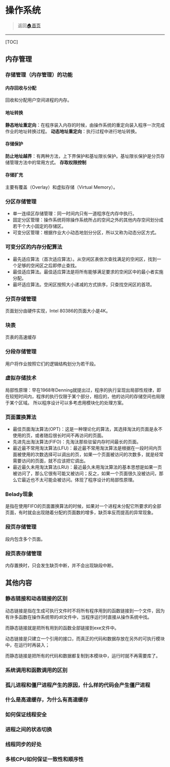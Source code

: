 # 操作系统
> 返回[:house:首页](../index.html)

------------------------
[TOC]

## 内存管理

### 存储管理（内存管理）的功能

#### 内存回收与分配
回收和分配用户空间进程的内存。
#### 地址转换
**静态地址重定向**：在程序装入内存的时候，由操作系统的重定向装入程序一次完成作业的地址转换过程。
**动态地址重定向**：执行过程中进行地址转换。

#### 存储保护
**防止地址越界**：有两种方法，上下界保护和基址限长保护。基址限长保护是分页存储管理方法中的常用方式。
**存取权限控制**

#### 存储扩充

主要有覆盖（Overlay）和虚拟存储（Virtual Memory）。

### 分区存储管理
- 单一连续区存储管理：同一时间内只有一道程序在内存中执行。
- 固定分区管理：操作系统将除操作系统所占的空间之外的其他内存空间划分成若干个大小固定的存储区。
- 可变分区管理：根据作业大小动态地划分分区，所以又称为动态分区方式。

### 可变分区的内存分配算法
- 最先适应算法（首次适应算法）。从空闲区表依次查找满足的空闲区，找到一个足够的空闲区之后即停止查找。
- 最佳适应算法。最佳适应算法是将所有能够满足要求的空闲区中的最小者实施分配。
- 最坏适应算法。空闲区按照大小递减的方式排序，只查找空闲区的首项。

### 分页存储管理
页面划分由硬件实现，Intel 80386的页面大小是4K。

### 块表
页表的高速缓存

### 分段存储管理
用户将作业按照它们的逻辑结构划分为若干段。

### 虚拟存储技术
局部性原理：早在1968年Denning就提出过，程序的执行呈现出局部性规律，即在较短时间内，程序的执行仅限于某个部分，相应的，他的访问的存储空间也局限于某个区域。
所以程序设计可以多考虑用模块化的处理方案。

### 页面置换算法
- 最佳页面淘汰算法(OPT)：这是一种理论化的算法，其选择淘汰的页面是永不使用的页，或者随后很长时间不再访问的页面。
- 先进先出淘汰算法(FIFO)：先淘汰那些驻留内存时间最长的页面。
- 最近最不常用淘汰算法(LFU)：最近最不常用淘汰算法是根据在一段时间内页面被使用的次数选择可以调出的页，如果一个页面被访问的次数多，就是经常需要访问的页面，就不应该把它调出。
- 最近最久未用淘汰算法(LRU)：最近最久未用淘汰算法的基本思想是如果一页被访问了，那么它很有可能又被访问；反之，如果一个页面很久没被访问，那么它最近也不太可能会被访问。体现了程序设计的局部性原理。

### Belady现象
是指在使用FIFO的页面置换算法的时候，如果对一个进程未分配它所要求的全部页面，有时就会出现随着分配的页面数的增多，缺页率反而提高的异常现象。

### 段页存储管理

段内包含多个页面。

### 段页表存储管理
内存置换时，只会发生缺页中断，并不会出现缺段中断。

## 其他内容

### 静态链接和动态链接的区别

动态链接是指在生成可执行文件时不将所有程序用到的函数链接到一个文件，因为有许多函数在操作系统带的dll文件中，当程序运行时直接从操作系统中找。

而静态链接就是把所有用到的函数全部链接到exe文件中。

动态链接是只建立一个引用的接口，而真正的代码和数据存放在另外的可执行模块中，在运行时再装入；

而静态链接是把所有的代码和数据都复制到本模块中，运行时就不再需要库了。

### 系统调用和函数调用的区别

### 孤儿进程和僵尸进程产生的原因，什么样的代码会产生僵尸进程

### 什么是高速缓存，为什么有高速缓存

### 如何保证线程安全

### 进程之间的状态切换

### 线程同步的好处

### 多核CPU如何保证一致性和顺序性